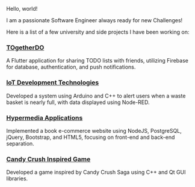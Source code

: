 Hello, world! 

I am a passionate Software Engineer always ready for new Challenges!

Here is a list of a few university and side projects I have been working on:

### [TOgetherDO](https://github.com/malta895/TOgetherDO)
A Flutter application for sharing TODO lists with friends, utilizing Firebase for database, authentication, and push notifications.

### [IoT Development Technologies](https://github.com/malta895/iot-uma-project)
Developed a system using Arduino and C++ to alert users when a waste basket is nearly full, with data displayed using Node-RED.

### [Hypermedia Applications](https://github.com/malta895/hypermedia-project)
Implemented a book e-commerce website using NodeJS, PostgreSQL, jQuery, Bootstrap, and HTML5, focusing on front-end and back-end separation.

### [Candy Crush Inspired Game](https://github.com/malta895/CandyCrushMalta)
Developed a game inspired by Candy Crush Saga using C++ and Qt GUI libraries.
